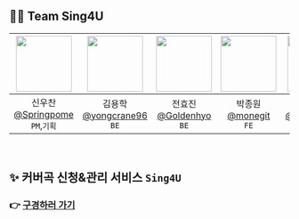 ## 🧑‍💻 Team Sing4U

|<img src="https://avatars.githubusercontent.com/u/113245861?v=4" width="100" height="100"/>|<img src="https://avatars.githubusercontent.com/u/192083651?v=4" width="100" height="100"/>|<img src="https://avatars.githubusercontent.com/u/143686991?v=4" width="100" height="100"/>|<img src="https://avatars.githubusercontent.com/u/26660534?v=4" width="100" height="100"/>|<img src="https://avatars.githubusercontent.com/u/16932863?v=4" width="100" height="100"/>|<img src="https://mir-s3-cdn-cf.behance.net/user/230/9a2daf1657224555.671b4fb35397d.png" width="100" height="100"/>|
|:-:|:-:|:-:|:-:|:-:|:-:|
|신우찬<br/>[@Springpome](https://github.com/Springpome)<br/>`PM`,`기획`|김용학<br/>[@yongcrane96](https://github.com/yongcrane96)<br/>`BE`|전효진<br/>[@Goldenhyo](https://github.com/Goldenhyo)<br/>`BE`|박종원<br/>[@monegit](https://github.com/monegit)<br/>`FE`|이태균<br/>[@LeeTaeKyun](https://github.com/LeeTaeKyun)<br/>`FE`|이소연<br/>[behance](https://www.behance.net/cbcf423f)<br/>`Design`|

<br>

## ✨ 커버곡 신청&관리 서비스 `Sing4U`
### 👉 [**구경하러 가기**](https://sing4u.kr/)
